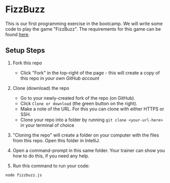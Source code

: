 # FizzBuzz

This is our first programming exercise in the bootcamp. We will write some code to play the game "FizzBuzz". The requirements for this game can be found [here](FizzBuzzSpec.md).

## Setup Steps

1. Fork this repo
    - Click "Fork" in the top-right of the page - this will create a copy of this repo in *your own GitHub account*
2. Clone (download) the repo
    - Go to your newly-created fork of the repo (on GitHub).
    - Click `Clone or download` (the green button on the right).
    - Make a note of the URL. For this you can clone with either HTTPS or SSH.
    - Clone your repo into a folder by running `git clone <your-url-here>` in your terminal of choice

3. "Cloning the repo" will create a folder on your computer with the files from this repo. Open this folder in IntelliJ.

4. Open a command-prompt in this same folder. Your trainer can show you how to do this, if you need any help.

5. Run this command to run your code:
```shell
node fizzbuzz.js
```
